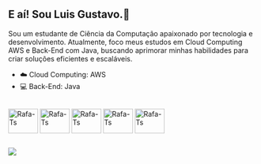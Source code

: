 ## E aí! Sou Luis Gustavo.👋
Sou um estudante de Ciência da Computação apaixonado por tecnologia e desenvolvimento. Atualmente, foco meus estudos em Cloud Computing AWS e Back-End com Java, buscando aprimorar minhas habilidades para criar soluções eficientes e escaláveis.

- ☁️ Cloud Computing: AWS
- 💻 Back-End: Java

<div style="display: inline_block"><br>
  <img align="center" alt="Rafa-Ts" height="50" width="60" src="https://cdn.jsdelivr.net/gh/devicons/devicon@latest/icons/amazonwebservices/amazonwebservices-original-wordmark.svg" />   
  <img align="center" alt="Rafa-Ts" height="50" width="60" src="https://cdn.jsdelivr.net/gh/devicons/devicon@latest/icons/googlecloud/googlecloud-original.svg" />
  <img align="center" alt="Rafa-Ts" height="50" width="60" src="https://cdn.jsdelivr.net/gh/devicons/devicon@latest/icons/java/java-original-wordmark.svg" />
  <img align="center" alt="Rafa-Ts" height="50" width="60" src="https://cdn.jsdelivr.net/gh/devicons/devicon@latest/icons/git/git-original.svg" />
  <img align="center" alt="Rafa-Ts" height="50" width="60" src="https://cdn.jsdelivr.net/gh/devicons/devicon@latest/icons/docker/docker-original.svg" />
</div>

##

<div> 
  <a href="www.linkedin.com/in/luis-moura-117a83309" target="_blank"><img src="https://img.shields.io/badge/-LinkedIn-%230077B5?style=for-the-badge&logo=linkedin&logoColor=white" target="_blank"></a> 
</div>
